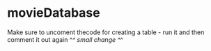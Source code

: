 # movieDatabase


Make sure to uncoment thecode for creating a table - run it and then comment it out again 
^_^ small change ^_^